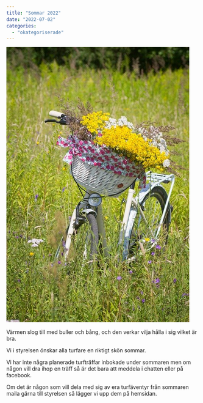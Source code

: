 ```yaml
---
title: "Sommar 2022"
date: "2022-07-02"
categories: 
  - "okategoriserade"
---
```


![](images/sommar.jpg)

Värmen slog till med buller och bång, och den verkar vilja hålla i sig vilket är bra.

Vi i styrelsen önskar alla turfare en riktigt skön sommar.

Vi har inte några planerade turfträffar inbokade under sommaren men om någon vill dra ihop en träff så är det bara att meddela i chatten eller på facebook.

Om det är någon som vill dela med sig av era turfäventyr från sommaren maila gärna till styrelsen så lägger vi upp dem på hemsidan.
